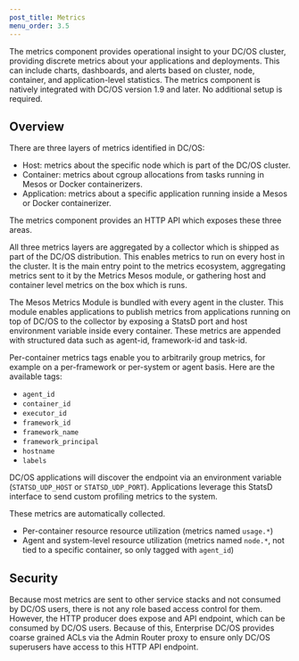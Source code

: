 ```yaml
---
post_title: Metrics
menu_order: 3.5
---
```


The metrics component provides operational insight to your DC/OS cluster, providing discrete metrics about your applications and deployments. This can include charts, dashboards, and alerts based on cluster, node, container, and application-level statistics. The metrics component is natively integrated with DC/OS version 1.9 and later. No additional setup is required.  

## Overview
There are three layers of metrics identified in DC/OS: 

  * Host: metrics about the specific node which is part of the DC/OS cluster. 
  * Container: metrics about cgroup allocations from tasks running in Mesos or Docker containerizers. 
  * Application: metrics about a specific application running inside a Mesos or Docker containerizer.

The metrics component provides an HTTP API which exposes these three areas. 

All three metrics layers are aggregated by a collector which is shipped as part of the DC/OS distribution. This enables metrics to run on every host in the cluster. It is the main entry point to the metrics ecosystem, aggregating metrics sent to it by the Metrics Mesos module, or gathering host and container level metrics on the box which is runs. 

The Mesos Metrics Module is bundled with every agent in the cluster. This module enables applications to publish metrics from applications running on top of DC/OS to the collector by exposing a StatsD port and host environment variable inside every container. These metrics are appended with structured data such as agent-id, framework-id and task-id.

<!-- ![architecture diagram](https://www.lucidchart.com/publicSegments/view/30f4c23-b2f9-4db3-9954-a947f395eae5/image.png) -->

Per-container metrics tags enable you to arbitrarily group metrics, for example on a per-framework or per-system or agent basis. Here are the available tags:

* `agent_id`
* `container_id`
* `executor_id`
* `framework_id`
* `framework_name`
* `framework_principal`
* `hostname`
* `labels`

DC/OS applications will discover the endpoint via an environment variable (`STATSD_UDP_HOST` or `STATSD_UDP_PORT`). Applications leverage this StatsD interface to send custom profiling metrics to the system.

These metrics are automatically collected.

  * Per-container resource resource utilization (metrics named `usage.*`)
  * Agent and system-level resource utilization (metrics named `node.*`, not tied to a specific container, so only tagged with `agent_id`)
  
## Security
Because most metrics are sent to other service stacks and not consumed by DC/OS users, there is not any role based access control for them. However, the HTTP producer does expose and API endpoint, which can be consumed by DC/OS users. Because of this, Enterprise DC/OS provides coarse grained ACLs via the Admin Router proxy to ensure only DC/OS superusers have access to this HTTP API endpoint. 